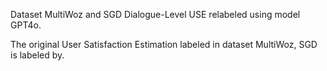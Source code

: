 Dataset MultiWoz and SGD Dialogue-Level USE relabeled using model GPT4o.

The original User Satisfaction Estimation labeled in dataset MultiWoz, SGD is labeled by.
